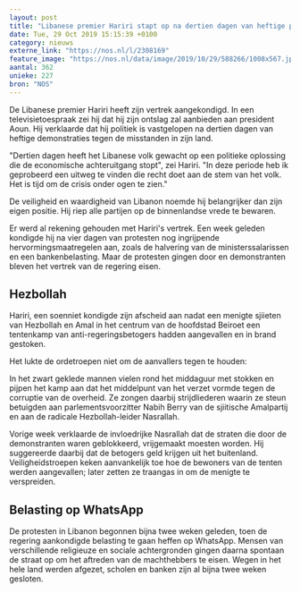 ```yaml
---
layout: post
title: "Libanese premier Hariri stapt op na dertien dagen van heftige protesten"
date: Tue, 29 Oct 2019 15:15:39 +0100
category: nieuws
externe_link: "https://nos.nl/l/2308169"
feature_image: "https://nos.nl/data/image/2019/10/29/588266/1008x567.jpg"
aantal: 362
unieke: 227
bron: "NOS"
---
```


<p>De Libanese premier Hariri heeft zijn vertrek aangekondigd. In een televisietoespraak zei hij dat hij zijn ontslag zal aanbieden aan president Aoun. Hij verklaarde dat hij politiek is vastgelopen na dertien dagen van heftige demonstraties tegen de misstanden in zijn land.</p>
<p>"Dertien dagen heeft het Libanese volk gewacht op een politieke oplossing die de economische achteruitgang stopt", zei Hariri. "In deze periode heb ik geprobeerd een uitweg te vinden die recht doet aan de stem van het volk. Het is tijd om de crisis onder ogen te zien."</p>
<p>De veiligheid en waardigheid van Libanon noemde hij belangrijker dan zijn eigen positie. Hij riep alle partijen op de binnenlandse vrede te bewaren.</p>
<p>Er werd al rekening gehouden met Hariri's vertrek. Een week geleden kondigde hij na vier dagen van protesten nog ingrijpende hervormingsmaatregelen aan, zoals de halvering van de ministerssalarissen en een bankenbelasting. Maar de protesten gingen door en demonstranten bleven het vertrek van de regering eisen.</p>
<h2>Hezbollah</h2>
<p>Hariri, een soenniet kondigde zijn afscheid aan nadat een menigte sjiieten van Hezbollah en Amal in het centrum van de hoofdstad Beiroet een tentenkamp van anti-regeringsbetogers hadden aangevallen en in brand gestoken.</p>
<p>Het lukte de ordetroepen niet om de aanvallers tegen te houden: </p>
<p>In het zwart geklede mannen vielen rond het middaguur met stokken en pijpen het kamp aan dat het middelpunt van het verzet vormde tegen de corruptie van de overheid. Ze zongen daarbij strijdliederen waarin ze steun betuigden aan parlementsvoorzitter Nabih Berry van de sjiitische Amalpartij en aan de radicale Hezbollah-leider Nasrallah.</p>
<p>Vorige week verklaarde de invloedrijke Nasrallah dat de straten die door de demonstranten waren geblokkeerd, vrijgemaakt moesten worden. Hij suggereerde daarbij dat de betogers geld krijgen uit het buitenland. Veiligheidstroepen keken aanvankelijk toe hoe de bewoners van de tenten werden aangevallen; later zetten ze traangas in om de menigte te verspreiden.</p>
<h2>Belasting op WhatsApp</h2>
<p>De protesten in Libanon begonnen bijna twee weken geleden, toen de regering aankondigde belasting te gaan heffen op WhatsApp. Mensen van verschillende religieuze en sociale achtergronden gingen daarna spontaan de straat op om het aftreden van de machthebbers te eisen. Wegen in het hele land werden afgezet, scholen en banken zijn al bijna twee weken gesloten.</p>
